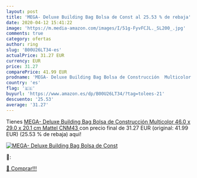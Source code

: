 ```yaml
---
layout: post
title: 'MEGA- Deluxe Building Bag Bolsa de Const al 25.53 % de rebaja'
date: 2020-04-12 15:41:22
image: 'https://m.media-amazon.com/images/I/51g-FyvFCJL._SL200_.jpg'
comments: true
category: ofertas
author: ring
slug: 'B00U26LT34-es'
actualPrice: 31.27 EUR
currency: EUR
price: 31.27
comparePrice: 41.99 EUR
prodname: 'MEGA- Deluxe Building Bag Bolsa de Construcción  Multicolor  46.0 x 29.0 x 20.1 cm  Mattel CNM43 '
country: 'es'
flag: '🇪🇸'
buyurl: 'https://www.amazon.es/dp/B00U26LT34/?tag=tolees-21'
descuento: '25.53'
average: '31.27'
---
```


Tienes [MEGA- Deluxe Building Bag Bolsa de Construcción  Multicolor  46.0 x 29.0 x 20.1 cm  Mattel CNM43 ](https://www.amazon.es/dp/B00U26LT34/?tag=tolees-21) con precio final de  31.27 EUR (original: 41.99 EUR) (25.53 %  de rebaja) aqui!

[![MEGA- Deluxe Building Bag Bolsa de Const](https://m.media-amazon.com/images/I/51g-FyvFCJL._SL200_.jpg)](https://www.amazon.es/dp/B00U26LT34/?tag=tolees-21)

🔎:


[🛒 Comprar!!!](https://www.amazon.es/dp/B00U26LT34/?tag=tolees-21)
